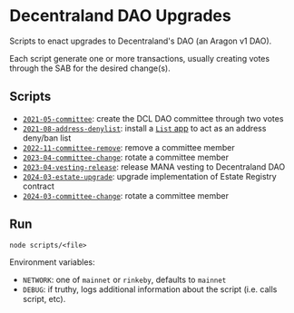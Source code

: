 # Decentraland DAO Upgrades

Scripts to enact upgrades to Decentraland's DAO (an Aragon v1 DAO).

Each script generate one or more transactions, usually creating votes through the SAB for the desired change(s).

## Scripts

- [`2021-05-committee`](scripts/2021-05-committee.js): create the DCL DAO committee through two votes
- [`2021-08-address-denylist`](scripts/2021-08-denylist.js): install a [`List` app](https://github.com/decentraland/dao-apps/tree/master/list) to act as an address deny/ban list
- [`2022-11-committee-remove`](scripts/2022-11-committee-remove.js): remove a committee member
- [`2023-04-committee-change`](scripts/2023-04-committee-change.js): rotate a committee member
- [`2023-04-vesting-release`](scripts/2023-04-vesting-release.js): release MANA vesting to Decentraland DAO
- [`2024-03-estate-upgrade`](scripts/2024-03-estate-upgrade.js): upgrade implementation of Estate Registry contract
- [`2024-03-committee-change`](scripts/2024-03-committee-change.js): rotate a committee member

## Run

```
node scripts/<file>
```

Environment variables:

- `NETWORK`: one of `mainnet` or `rinkeby`, defaults to `mainnet`
- `DEBUG`: if truthy, logs additional information about the script (i.e. calls script, etc).
